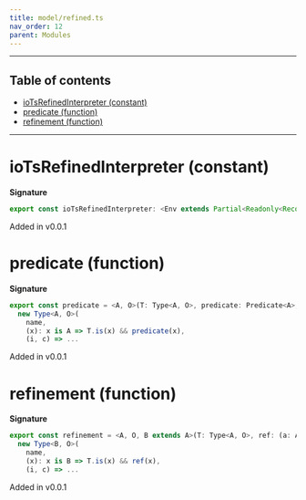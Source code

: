 ```yaml
---
title: model/refined.ts
nav_order: 12
parent: Modules
---
```


---

<h2 class="text-delta">Table of contents</h2>

- [ioTsRefinedInterpreter (constant)](#iotsrefinedinterpreter-constant)
- [predicate (function)](#predicate-function)
- [refinement (function)](#refinement-function)

---

# ioTsRefinedInterpreter (constant)

**Signature**

```ts
export const ioTsRefinedInterpreter: <Env extends Partial<Readonly<Record<"IoTsURI", any>>>>() => ModelAlgebraRefined<"IoTsURI", Env> = ...
```

Added in v0.0.1

# predicate (function)

**Signature**

```ts
export const predicate = <A, O>(T: Type<A, O>, predicate: Predicate<A>, name: string): Type<A, O> =>
  new Type<A, O>(
    name,
    (x): x is A => T.is(x) && predicate(x),
    (i, c) => ...
```

Added in v0.0.1

# refinement (function)

**Signature**

```ts
export const refinement = <A, O, B extends A>(T: Type<A, O>, ref: (a: A) => a is B, name: string): Type<B, O> =>
  new Type<B, O>(
    name,
    (x): x is B => T.is(x) && ref(x),
    (i, c) => ...
```

Added in v0.0.1
